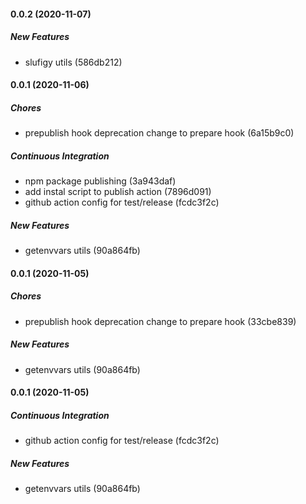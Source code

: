#### 0.0.2 (2020-11-07)

##### New Features

- slufigy utils (586db212)

#### 0.0.1 (2020-11-06)

##### Chores

- prepublish hook deprecation change to prepare hook (6a15b9c0)

##### Continuous Integration

- npm package publishing (3a943daf)
- add instal script to publish action (7896d091)
- github action config for test/release (fcdc3f2c)

##### New Features

- getenvvars utils (90a864fb)

#### 0.0.1 (2020-11-05)

##### Chores

- prepublish hook deprecation change to prepare hook (33cbe839)

##### New Features

- getenvvars utils (90a864fb)

#### 0.0.1 (2020-11-05)

##### Continuous Integration

- github action config for test/release (fcdc3f2c)

##### New Features

- getenvvars utils (90a864fb)
